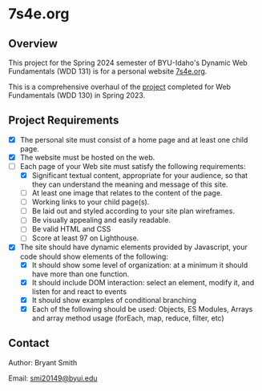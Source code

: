 # 7s4e.org

## Overview
This project for the Spring 2024 semester of BYU-Idaho's Dynamic Web Fundamentals (WDD 131) is for a personal website [7s4e.org](https://7s4e.github.io/ssfeorg/).

This is a comprehensive overhaul of the [project](https://bdsbyui.github.io/wdd130/7s4e/index.html) completed for Web Fundamentals (WDD 130) in Spring 2023.

## Project Requirements
- [x] The personal site must consist of a home page and at least one child page.
- [x] The website must be hosted on the web.
- [ ] Each page of your Web site must satisfy the following requirements:
    - [x] Significant textual content, appropriate for your audience, so that they can understand the meaning and message of this site.
    - [ ] At least one image that relates to the content of the page.
    - [ ] Working links to your child page(s).
    - [ ] Be laid out and styled according to your site plan wireframes.
    - [ ] Be visually appealing and easily readable.
    - [ ] Be valid HTML and CSS
    - [ ] Score at least 97 on Lighthouse.
- [x] The site should have dynamic elements provided by Javascript, your code should show elements of the following:
    - [x] It should show some level of organization: at a minimum it should have more than one function.
    - [x] It should include DOM interaction: select an element, modify it, and listen for and react to events
    - [x] It should show examples of conditional branching
    - [x] Each of the following should be used: Objects, ES Modules, Arrays and array method usage (forEach, map, reduce, filter, etc)

## Contact
Author: Bryant Smith

Email: smi20149@byui.edu